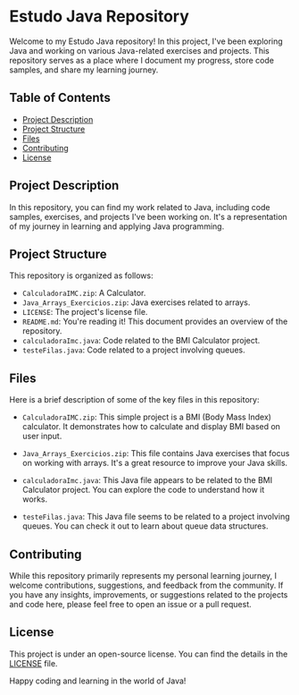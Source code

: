 # Estudo Java Repository

Welcome to my Estudo Java repository! In this project, I've been exploring Java and working on various Java-related exercises and projects. This repository serves as a place where I document my progress, store code samples, and share my learning journey.

## Table of Contents

- [Project Description](#project-description)
- [Project Structure](#project-structure)
- [Files](#files)
- [Contributing](#contributing)
- [License](#license)

## Project Description

In this repository, you can find my work related to Java, including code samples, exercises, and projects I've been working on. It's a representation of my journey in learning and applying Java programming.

## Project Structure

This repository is organized as follows:

- `CalculadoraIMC.zip`: A Calculator.
- `Java_Arrays_Exercicios.zip`: Java exercises related to arrays.
- `LICENSE`: The project's license file.
- `README.md`: You're reading it! This document provides an overview of the repository.
- `calculadoraImc.java`: Code related to the BMI Calculator project.
- `testeFilas.java`: Code related to a project involving queues.

## Files

Here is a brief description of some of the key files in this repository:

- `CalculadoraIMC.zip`: This simple project is a BMI (Body Mass Index) calculator. It demonstrates how to calculate and display BMI based on user input.

- `Java_Arrays_Exercicios.zip`: This file contains Java exercises that focus on working with arrays. It's a great resource to improve your Java skills.

- `calculadoraImc.java`: This Java file appears to be related to the BMI Calculator project. You can explore the code to understand how it works.

- `testeFilas.java`: This Java file seems to be related to a project involving queues. You can check it out to learn about queue data structures.

## Contributing

While this repository primarily represents my personal learning journey, I welcome contributions, suggestions, and feedback from the community. If you have any insights, improvements, or suggestions related to the projects and code here, please feel free to open an issue or a pull request.

## License

This project is under an open-source license. You can find the details in the [LICENSE](LICENSE) file.

Happy coding and learning in the world of Java!
